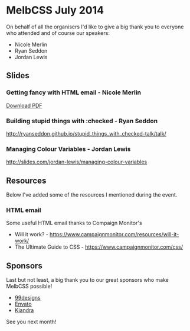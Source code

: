 # MelbCSS July 2014

On behalf of all the organisers I'd like to give a big thank you to everyone who attended and of course our speakers:

- Nicole Merlin
- Ryan Seddon
- Jordan Lewis

## Slides

### Getting fancy with HTML email - Nicole Merlin

[Download PDF](./nicole-melbcss.pdf )

### Building stupid things with :checked - Ryan Seddon

http://ryanseddon.github.io/stupid_things_with_checked-talk/talk/

### Managing Colour Variables - Jordan Lewis

http://slides.com/jordan-lewis/managing-colour-variables

## Resources

Below I've added some of the resources I mentioned during the event.

### HTML email

Some useful HTML email thanks to Compaign Monitor's

- Will it work? - https://www.campaignmonitor.com/resources/will-it-work/
- The Ultimate Guide to CSS - https://www.campaignmonitor.com/css/


## Sponsors

Last but not least, a big thank you to our great sponsors who make MelbCSS possible!

- [99designs](http://99designs.com/)
- [Envato](http://envato.com/)
- [Kiandra](http://kiandra.com/)

See you next month!
